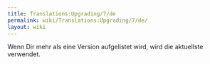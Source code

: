 ```yaml
---
title: Translations:Upgrading/7/de
permalink: wiki/Translations:Upgrading/7/de/
layout: wiki
---
```


Wenn Dir mehr als eine Version aufgelistet wird, wird die aktuellste
verwendet.
